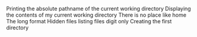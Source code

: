 Printing the absolute pathname of the current working directory
Displaying the contents of my current working directory
There is no place like home
The long format
Hidden files
listing files digit only
Creating the first directory
